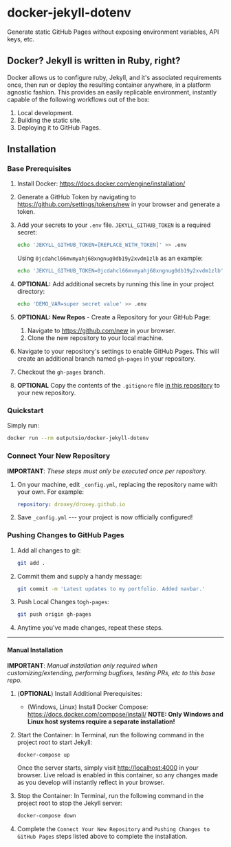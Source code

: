 # docker-jekyll-dotenv

Generate static GitHub Pages without exposing environment variables, API keys, etc.

## Docker? Jekyll is written in Ruby, right?

Docker allows us to configure ruby, Jekyll, and it's associated requirements once, then run or deploy the resulting container anywhere, in a platform agnostic fashion.
This provides an easily replicable environment, instantly capable of the following workflows out of the box:

1. Local development.
1. Building the static site.
1. Deploying it to GitHub Pages.

## Installation

### Base Prerequisites

1. Install Docker: <https://docs.docker.com/engine/installation/>

1. Generate a GitHub Token by navigating to <https://github.com/settings/tokens/new> in your browser and generate a token.

1. Add your secrets to your `.env` file. `JEKYLL_GITHUB_TOKEN` is a required secret:

   ```bash
   echo 'JEKYLL_GITHUB_TOKEN=[REPLACE_WITH_TOKEN]' >> .env
   ```

   Using `0jcdahcl66mvmyahj68xngnug0db19y2xvdm1zlb` as an example:

   ```bash
   echo 'JEKYLL_GITHUB_TOKEN=0jcdahcl66mvmyahj68xngnug0db19y2xvdm1zlb' >> .env
   ```

1. **OPTIONAL:** Add additional secrets by running this line in your project directory:

   ```bash
   echo 'DEMO_VAR=super secret value' >> .env
   ```

1. **OPTIONAL: New Repos** - Create a Repository for your GitHub Page:

   1. Navigate to <https://github.com/new> in your browser.
   1. Clone the new repository to your local machine.

1. Navigate to your repository's settings to enable GitHub Pages. This will create an additional branch named `gh-pages` in your repository.

1. Checkout the `gh-pages` branch.

1. **OPTIONAL** Copy the contents of the `.gitignore` file [in this repository](https://raw.githubusercontent.com/outputs-io/docker-jekyll-dotenv/master/.gitignore) to your new repository.

### Quickstart

Simply run:

```bash
docker run --rm outputsio/docker-jekyll-dotenv
```

### Connect Your New Repository

**IMPORTANT**: _These steps must only be executed once per repository._

1. On your machine, edit `_config.yml`, replacing the repository name with your own. For example:

   ```yaml
   repository: droxey/droxey.github.io
   ```

1. Save `_config.yml` --- your project is now officially configured!

### Pushing Changes to GitHub Pages

1. Add all changes to git:

   ```bash
   git add .
   ```

1. Commit them and supply a handy message:

   ```bash
   git commit -m 'Latest updates to my portfolio. Added navbar.'
   ```

1. Push Local Changes to`gh-pages`:

   ```bash
   git push origin gh-pages
   ```

1. Anytime you've made changes, repeat these steps.

---

#### Manual Installation

**IMPORTANT**: _Manual installation only required when customizing/extending, performing bugfixes, testing PRs, etc to this base repo._

1. (**OPTIONAL**) Install Additional Prerequisites:

   * (Windows, Linux) Install Docker Compose: <https://docs.docker.com/compose/install/>
     **NOTE: Only Windows and Linux host systems require a separate installation!**

1. Start the Container:
   In Terminal, run the following command in the project root to start Jekyll:

   ```bash
   docker-compose up
   ```

   Once the server starts, simply visit <http://localhost:4000> in your browser. Live reload is enabled in this container, so any changes made as you develop will instantly reflect in your browser.

1. Stop the Container:
   In Terminal, run the following command in the project root to stop the Jekyll server:

   ```bash
   docker-compose down
   ```

1. Complete the `Connect Your New Repository` and `Pushing Changes to GitHub Pages` steps listed above to complete the installation.
